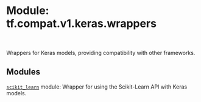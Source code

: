 <div itemscope itemtype="http://developers.google.com/ReferenceObject">
<meta itemprop="name" content="tf.compat.v1.keras.wrappers" />
<meta itemprop="path" content="Stable" />
</div>

# Module: tf.compat.v1.keras.wrappers


<table class="tfo-notebook-buttons tfo-api" align="left">
</table>



Wrappers for Keras models, providing compatibility with other frameworks.



## Modules

[`scikit_learn`](../../../../tf/compat/v1/keras/wrappers/scikit_learn.md) module: Wrapper for using the Scikit-Learn API with Keras models.


